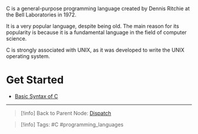 C is a general-purpose programming language created by Dennis Ritchie at the Bell Laboratories in 1972.

It is a very popular language, despite being old. The main reason for its popularity is because it is a fundamental language in the field of computer science.

C is strongly associated with UNIX, as it was developed to write the UNIX operating system.

# Get Started

- [Basic Syntax of C](./Basic%20Syntax%20of%20C.md)

---

>[!info]
>Back to Parent Node: [Dispatch](../../Dispatch.md)

>[!info]
>Tags: #C #programming_languages